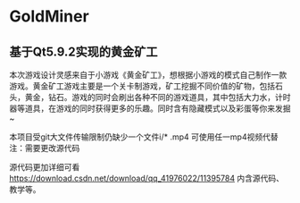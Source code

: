 # GoldMiner

基于Qt5.9.2实现的黄金矿工
------

本次游戏设计灵感来自于小游戏《黄金矿工》，想根据小游戏的模式自己制作一款游戏。黄金矿工游戏主要是一个关卡制游戏，矿工挖掘不同价值的矿物，包括石头，黄金，钻石。游戏的同时会刷出各种不同的游戏道具，其中包括大力水，计时器等道具，在游戏的同时获得更多的乐趣。同时含有隐藏模式以及彩蛋等你来发掘~

本项目受git大文件传输限制仍缺少一个文件i/* .mp4 可使用任一mp4视频代替 注：需要更改源代码

源代码更加详细可看 https://download.csdn.net/download/qq_41976022/11395784 内含源代码、教学等。
